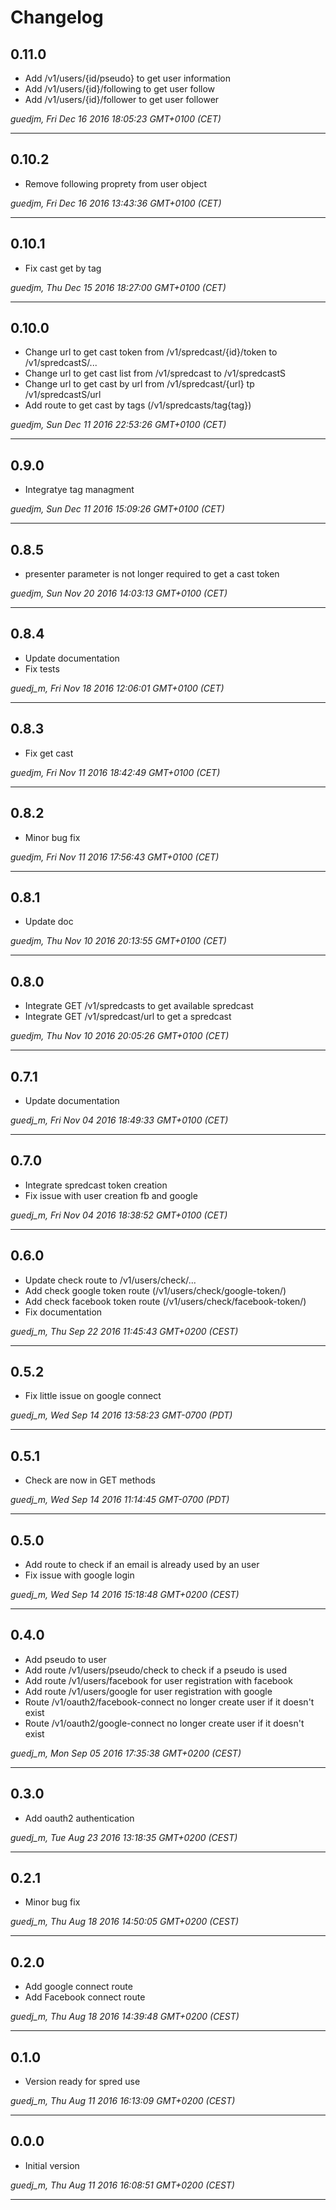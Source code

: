 # Changelog

## 0.11.0

* Add /v1/users/{id/pseudo} to get user information
* Add /v1/users/{id}/following to get user follow
* Add /v1/users/{id}/follower to get user follower

*guedjm, Fri Dec 16 2016 18:05:23 GMT+0100 (CET)*

---
## 0.10.2

* Remove following proprety from user object

*guedjm, Fri Dec 16 2016 13:43:36 GMT+0100 (CET)*

---
## 0.10.1

* Fix cast get by tag

*guedjm, Thu Dec 15 2016 18:27:00 GMT+0100 (CET)*

---
## 0.10.0

* Change url to get cast token from /v1/spredcast/{id}/token to /v1/spredcastS/...
* Change url to get cast list from /v1/spredcast to /v1/spredcastS
* Change url to get cast by url from /v1/spredcast/{url} tp /v1/spredcastS/url
* Add route to get cast by tags (/v1/spredcasts/tag{tag})

*guedjm, Sun Dec 11 2016 22:53:26 GMT+0100 (CET)*

---
## 0.9.0

* Integratye tag managment

*guedjm, Sun Dec 11 2016 15:09:26 GMT+0100 (CET)*

---
## 0.8.5

* presenter parameter is not longer required to get a cast token

*guedjm, Sun Nov 20 2016 14:03:13 GMT+0100 (CET)*

---
## 0.8.4

* Update documentation
* Fix tests

*guedj_m, Fri Nov 18 2016 12:06:01 GMT+0100 (CET)*

---
## 0.8.3

* Fix get cast

*guedjm, Fri Nov 11 2016 18:42:49 GMT+0100 (CET)*

---
## 0.8.2

* Minor bug fix

*guedjm, Fri Nov 11 2016 17:56:43 GMT+0100 (CET)*

---
## 0.8.1

* Update doc

*guedjm, Thu Nov 10 2016 20:13:55 GMT+0100 (CET)*

---
## 0.8.0

* Integrate GET /v1/spredcasts to get available spredcast
* Integrate GET /v1/spredcast/url to get a spredcast

*guedjm, Thu Nov 10 2016 20:05:26 GMT+0100 (CET)*

---
## 0.7.1

* Update documentation

*guedj_m, Fri Nov 04 2016 18:49:33 GMT+0100 (CET)*

---
## 0.7.0

* Integrate spredcast token creation
* Fix issue with user creation fb and google

*guedj_m, Fri Nov 04 2016 18:38:52 GMT+0100 (CET)*

---
## 0.6.0

* Update check route to /v1/users/check/...
* Add check google token route (/v1/users/check/google-token/)
* Add check facebook token route (/v1/users/check/facebook-token/)
* Fix documentation

*guedj_m, Thu Sep 22 2016 11:45:43 GMT+0200 (CEST)*

---
## 0.5.2

* Fix little issue on google connect

*guedj_m, Wed Sep 14 2016 13:58:23 GMT-0700 (PDT)*

---
## 0.5.1

* Check are now in GET methods

*guedj_m, Wed Sep 14 2016 11:14:45 GMT-0700 (PDT)*

---
## 0.5.0

* Add route to check if an email is already used by an user
* Fix issue with google login

*guedj_m, Wed Sep 14 2016 15:18:48 GMT+0200 (CEST)*

---
## 0.4.0

* Add pseudo to user
* Add route /v1/users/pseudo/check to check if a pseudo is used
* Add route /v1/users/facebook for user registration with facebook
* Add route /v1/users/google for user registration with google
* Route /v1/oauth2/facebook-connect no longer create user if it doesn't exist
* Route /v1/oauth2/google-connect no longer create user if it doesn't exist

*guedj_m, Mon Sep 05 2016 17:35:38 GMT+0200 (CEST)*

---
## 0.3.0

* Add oauth2 authentication

*guedj_m, Tue Aug 23 2016 13:18:35 GMT+0200 (CEST)*

---
## 0.2.1

* Minor bug fix

*guedj_m, Thu Aug 18 2016 14:50:05 GMT+0200 (CEST)*

---
## 0.2.0

* Add google connect route
* Add Facebook connect route

*guedj_m, Thu Aug 18 2016 14:39:48 GMT+0200 (CEST)*

---
## 0.1.0

* Version ready for spred use

*guedj_m, Thu Aug 11 2016 16:13:09 GMT+0200 (CEST)*

---
## 0.0.0

* Initial version

*guedj_m, Thu Aug 11 2016 16:08:51 GMT+0200 (CEST)*

---